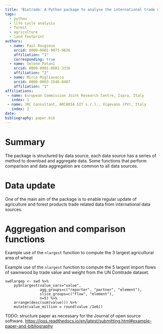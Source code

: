 ```yaml
---
title: 'Biotrade: A Python package to analyse the international trade of bio-based products'
tags:
  - python
  - life cycle analysis
  - forest
  - agriculture
  - land footprint
authors:
  - name: Paul Rougieux
    orcid: 0000-0001-9073-9826
    affiliation: "1"
    corresponding: true
  - name: Selene Patani
    orcid: 0000-0001-8601-3336
    affiliation: "2"
  - name: Mirco Migliavacca
    orcid: 0000-0003-3546-8407
    affiliation: "1"
affiliations:
 - name: European Commission Joint Research Centre, Ispra, Italy
   index: 1
 - name: JRC Consultant, ARCADIA SIT s.r.l., Vigevano (PV), Italy
   index: 2
date:
bibliography: paper.bib
---
```


<!-- Paper submission guidelines
https://joss.readthedocs.io/en/latest/submitting.html
-->

# Summary

The package is structured by data source, each data source has a series of method to 
download and aggregate data. Some functions that perform comparison and data aggregation 
are common to all data sources.


# Data update

One of the main aim of the package is to enable regular update of agriculture and forest 
products trade related data from international data sources.


# Aggregation and comparison functions


Example use of the `nlargest` function to compute the 3 largest agricultural area of 
wheat 


Example use of the `nlargest` function to compute the 5 largest import flows of sawnwood 
by trade value and weight from the UN Comtrade dataset.

```
swdlargep <- swd %>%
    py$nlargest(value_vars="value",
                agg_groups=c("reporter", "partner", "element"),
                slice_groups=c("flow", "element"),
                n=5) %>%
    arrange(desc(sum(value))) %>%
    mutate(value_million = round(value /1e6))
```


TODO: structure paper as necessary for the Journal of open source software.
https://joss.readthedocs.io/en/latest/submitting.html#example-paper-and-bibliography
